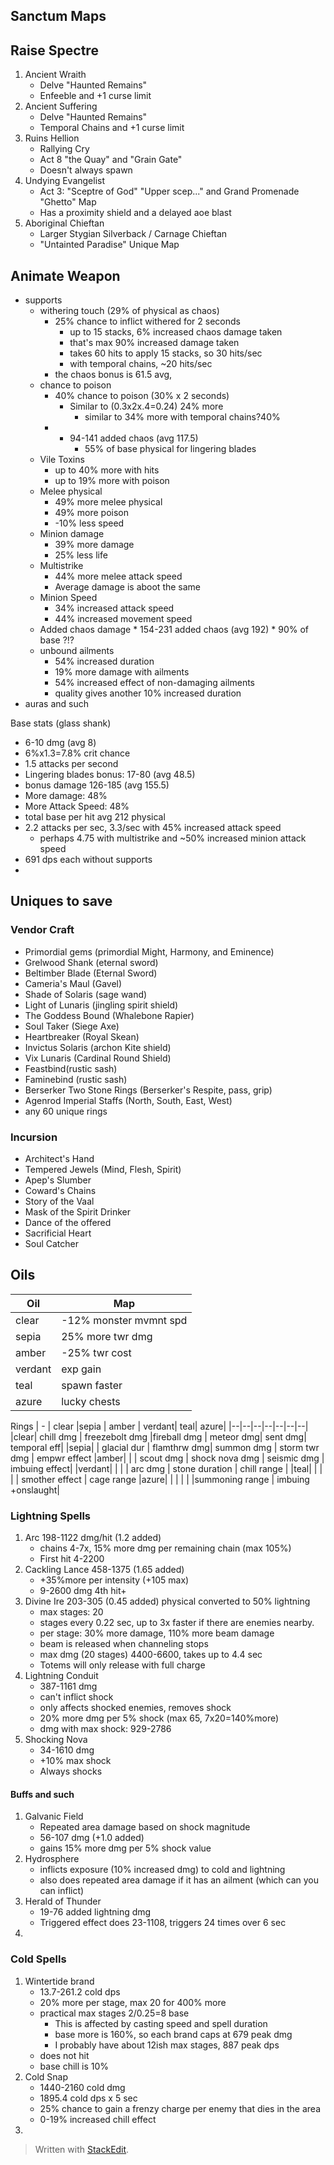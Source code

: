## Sanctum Maps


## Raise Spectre
1. Ancient Wraith
	* Delve "Haunted Remains"
	* Enfeeble and +1 curse limit
2. Ancient Suffering
	* Delve "Haunted Remains"
	* Temporal Chains and +1 curse limit
3. Ruins Hellion
	* Rallying Cry
	* Act 8   "the Quay" and "Grain Gate"
	* Doesn't always spawn
4. Undying Evangelist
	* Act 3: 
		"Sceptre of God" "Upper scep..." and Grand Promenade 
		"Ghetto" Map
	* Has a proximity shield and a delayed aoe blast
5. Aboriginal Chieftan
	* Larger Stygian Silverback / Carnage Chieftan
	* "Untainted Paradise" Unique Map


## Animate Weapon
* supports
	* withering touch (29% of physical as chaos)
		* 25% chance to inflict withered for 2 seconds
			* up to 15 stacks, 6% increased chaos damage taken
			* that's max 90% increased damage taken
			* takes 60 hits to apply 15 stacks, so 30 hits/sec
			* with temporal chains, ~20 hits/sec
		* the chaos bonus is 61.5 avg, 
	* chance to poison
		* 40% chance to poison (30% x 2 seconds)
			* Similar to (0.3x2x.4=0.24) 24% more
				* similar to 34% more with temporal chains?40%
		* + 94-141 added chaos (avg 117.5)
			* 55% of base physical for lingering blades
	* Vile Toxins
		* up to 40% more with hits
		* up to 19% more with poison
	* Melee physical
		* 49% more melee physical
		* 49% more poison
		* -10% less speed
	* Minion damage
		* 39% more damage
		* 25% less life
	* Multistrike
		* 44% more melee attack speed
		* Average damage is aboot the same
	* Minion Speed
		* 34% increased attack speed
		* 44% increased movement speed
	* Added chaos damage
			* 154-231 added chaos (avg 192)
			* 90% of base ?!?
	* unbound ailments
		* 54% increased duration
		* 19% more damage with ailments
		* 54% increased effect of non-damaging ailments
		* quality gives another 10% increased duration
* auras and such


Base stats (glass shank)
* 6-10 dmg (avg 8)
* 6%x1.3=7.8% crit chance
* 1.5 attacks per second
* Lingering blades bonus: 17-80 (avg 48.5)
* bonus damage 126-185 (avg 155.5)
* More damage: 48%
* More Attack Speed: 48%
* total base per hit avg 212 physical
* 2.2 attacks per sec, 3.3/sec with 45% increased attack speed
	* perhaps 4.75 with multistrike and ~50% increased minion attack speed
* 691 dps each without supports
* 


## Uniques to save
### Vendor Craft
* Primordial gems (primordial Might, Harmony, and Eminence)
* Grelwood Shank (eternal sword)
* Beltimber Blade (Eternal Sword)
* Cameria's Maul (Gavel)
* Shade of Solaris (sage wand)
* Light of Lunaris (jingling spirit shield)
* The Goddess Bound (Whalebone Rapier)
* Soul Taker (Siege Axe)
* Heartbreaker (Royal Skean) 
* Invictus Solaris (archon Kite shield)
* Vix Lunaris (Cardinal Round Shield)
* Feastbind(rustic sash)
* Faminebind (rustic sash)
* Berserker Two Stone Rings (Berserker's Respite, pass, grip)
* Agenrod Imperial Staffs (North, South, East, West)
* any 60 unique rings
### Incursion
* Architect's Hand
* Tempered Jewels (Mind, Flesh, Spirit)
* Apep's Slumber
* Coward's Chains
* Story of the Vaal
* Mask of the Spirit Drinker
* Dance of the offered
* Sacrificial Heart
* Soul Catcher

## Oils
|Oil|Map|
|--|--|
|clear| -12% monster mvmnt spd| 
|sepia| 25% more twr dmg | 
|amber| -25% twr cost|
|verdant| exp gain |
|teal| spawn faster |
|azure| lucky chests |

Rings
| - | clear |sepia | amber | verdant| teal| azure|
|--|--|--|--|--|--|--|
|clear| chill dmg | freezebolt dmg |fireball dmg | meteor dmg| sent dmg| temporal eff|
|sepia| | glacial dur | flamthrw dmg| summon dmg | storm twr dmg | empwr effect
|amber| | | scout dmg | shock nova dmg | seismic dmg | imbuing effect|
|verdant| | | | arc dmg | stone duration | chill range |
|teal| | | | | smother effect | cage range
|azure| | | | | |summoning range | imbuing +onslaught|


### Lightning Spells
1. Arc 198-1122 dmg/hit (1.2 added)
	* chains 4-7x, 15% more dmg per remaining chain (max 105%)
	* First hit  4-2200
2. Cackling Lance 458-1375 (1.65 added)
	* +35%more per intensity (+105 max)
	* 9-2600 dmg 4th hit+
3. Divine Ire 203-305 (0.45 added) physical converted to 50% lightning
	* max stages: 20
	* stages every 0.22 sec, up to 3x faster if there are enemies nearby. 
	* per stage: 30% more damage, 110% more beam damage
	* beam is released when channeling stops
	* max dmg (20 stages) 4400-6600, takes up to 4.4 sec
	* Totems will only release with full charge
4. Lightning Conduit
	* 387-1161 dmg 
	* can't inflict shock
	* only affects shocked enemies, removes shock
	* 20% more dmg per 5% shock (max 65, 7x20=140%more)
	* dmg with max shock: 929-2786
5. Shocking Nova
	* 34-1610 dmg
	* +10% max shock
	* Always shocks


#### Buffs and such
1. Galvanic Field
	* Repeated area damage based on shock magnitude
	* 56-107 dmg (+1.0 added)
	* gains 15% more dmg per 5% shock value
2. Hydrosphere
	* inflicts exposure (10% increased dmg) to cold and lightning
	* also does repeated area damage if it has an ailment (which can you can inflict)
3. Herald of Thunder
	* 19-76 added lightning dmg
	* Triggered effect does 23-1108, triggers 24 times over 6 sec
4. 


### Cold Spells
1. Wintertide brand
	* 13.7-261.2 cold dps
	* 20% more per stage, max 20 for 400% more
	* practical max stages 2/0.25=8 base
		* This is affected by casting speed and spell duration 
		* base more is 160%, so each brand caps at 679 peak dmg
		* I probably have about 12ish max stages, 887 peak dps
	* does not hit
	* base chill is 10%
2. Cold Snap
	* 1440-2160 cold dmg 
	* 1895.4 cold dps x 5 sec
	* 25% chance to gain a frenzy charge per enemy that dies in the  area
	* 0-19% increased chill effect
3. 



> Written with [StackEdit](https://stackedit.io/).
<!--stackedit_data:
eyJoaXN0b3J5IjpbNzgwNTU4MjM4XX0=
-->
